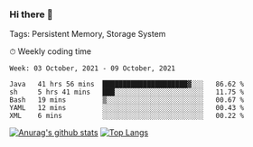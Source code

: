 ### Hi there 👋

Tags: Persistent Memory, Storage System

<!--

[![Anurag's github stats](https://github-readme-stats.vercel.app/api?username=wwyf)](https://github.com/anuraghazra/github-readme-stats)

[![Anurag's github stats](https://github-readme-stats.vercel.app/api?username=wwyf&count_private=true)](https://github.com/anuraghazra/github-readme-stats)


[![Top Langs](https://github-readme-stats.vercel.app/api/top-langs/?username=wwyf&count_private=true&&hide=jupyter%20notebook,html)](https://github.com/anuraghazra/github-readme-stats)



-->


⏱ Weekly coding time

<!--START_SECTION:waka-->
```text
Week: 03 October, 2021 - 09 October, 2021

Java   41 hrs 56 mins  █████████████████████▓░░░   86.62 % 
sh     5 hrs 41 mins   ███░░░░░░░░░░░░░░░░░░░░░░   11.75 % 
Bash   19 mins         ▒░░░░░░░░░░░░░░░░░░░░░░░░   00.67 % 
YAML   12 mins         ░░░░░░░░░░░░░░░░░░░░░░░░░   00.43 % 
XML    6 mins          ░░░░░░░░░░░░░░░░░░░░░░░░░   00.22 % 
```
<!--END_SECTION:waka-->



[![Anurag's github stats](https://github-readme-stats.vercel.app/api?username=wwyf&count_private=true&show_icons=true&hide_border=true)](https://github.com/anuraghazra/github-readme-stats) [![Top Langs](https://github-readme-stats.vercel.app/api/top-langs/?username=wwyf&count_private=true&hide=jupyter%20notebook,html,OpenEdge%20ABL&langs_count=10&layout=compact&hide_border=true)](https://github.com/anuraghazra/github-readme-stats)

<!--

[![willianrod's wakatime stats](https://github-readme-stats.vercel.app/api/wakatime?username=wwyf)](https://github.com/anuraghazra/github-readme-stats)


-->
